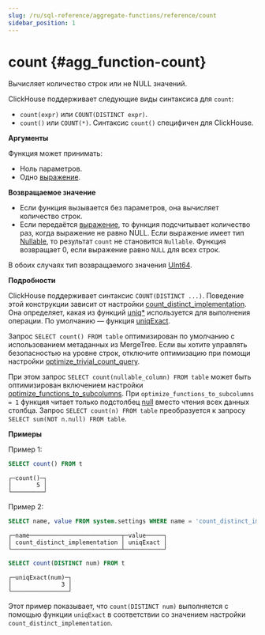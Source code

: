 ```yaml
---
slug: /ru/sql-reference/aggregate-functions/reference/count
sidebar_position: 1
---
```


# count {#agg_function-count}

Вычисляет количество строк или не NULL значений.

ClickHouse поддерживает следующие виды синтаксиса для `count`:

-   `count(expr)` или `COUNT(DISTINCT expr)`.
-   `count()` или `COUNT(*)`. Синтаксис `count()` специфичен для ClickHouse.

**Аргументы**

Функция может принимать:

-   Ноль параметров.
-   Одно [выражение](../../syntax.md#syntax-expressions).

**Возвращаемое значение**

-   Если функция вызывается без параметров, она вычисляет количество строк.
-   Если передаётся [выражение](../../syntax.md#syntax-expressions), то функция подсчитывает количество раз, когда выражение не равно NULL. Если выражение имеет тип [Nullable](../../../sql-reference/data-types/nullable.md), то результат `count` не становится `Nullable`. Функция возвращает 0, если выражение равно `NULL` для всех строк.

В обоих случаях тип возвращаемого значения [UInt64](../../../sql-reference/data-types/int-uint.md).

**Подробности**

ClickHouse поддерживает синтаксис `COUNT(DISTINCT ...)`. Поведение этой конструкции зависит от настройки [count_distinct_implementation](../../../operations/settings/settings.md#settings-count_distinct_implementation). Она определяет, какая из функций [uniq\*](/sql-reference/aggregate-functions/reference/uniq) используется для выполнения операции. По умолчанию — функция [uniqExact](../../../sql-reference/aggregate-functions/reference/uniqexact.md#agg_function-uniqexact).

Запрос `SELECT count() FROM table` оптимизирован по умолчанию с использованием метаданных из MergeTree. Если вы хотите управлять безопасностью на уровне строк, отключите оптимизацию при помощи настройки [optimize_trivial_count_query](/operations/settings/settings#optimize_trivial_count_query).

При этом запрос `SELECT count(nullable_column) FROM table` может быть оптимизирован включением настройки [optimize_functions_to_subcolumns](/operations/settings/settings#optimize_functions_to_subcolumns). При `optimize_functions_to_subcolumns = 1` функция читает только подстолбец [null](../../../sql-reference/data-types/nullable.md#finding-null) вместо чтения всех данных столбца. Запрос `SELECT count(n) FROM table` преобразуется к запросу `SELECT sum(NOT n.null) FROM table`.

**Примеры**

Пример 1:

``` sql
SELECT count() FROM t
```

``` text
┌─count()─┐
│       5 │
└─────────┘
```

Пример 2:

``` sql
SELECT name, value FROM system.settings WHERE name = 'count_distinct_implementation'
```

``` text
┌─name──────────────────────────┬─value─────┐
│ count_distinct_implementation │ uniqExact │
└───────────────────────────────┴───────────┘
```

``` sql
SELECT count(DISTINCT num) FROM t
```

``` text
┌─uniqExact(num)─┐
│              3 │
└────────────────┘
```

Этот пример показывает, что `count(DISTINCT num)` выполняется с помощью функции `uniqExact` в соответствии со значением настройки `count_distinct_implementation`.
